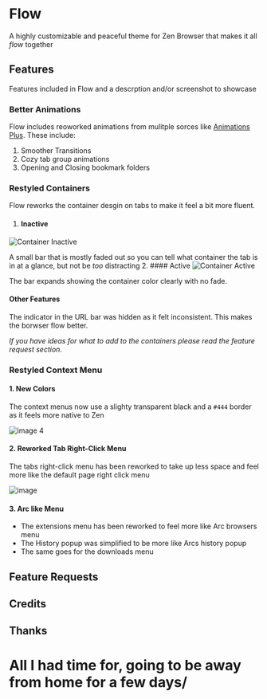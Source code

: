 # Flow
A highly customizable and peaceful theme for Zen Browser that makes it all _flow_ together
## Features
Features included in Flow and a descrption and/or screenshot to showcase
### Better Animations
Flow includes reoworked animations from mulitple sorces like [Animations Plus](https://github.com/Anoms12/Animations-plus). These include:
 1. Smoother Transitions
 2. Cozy tab group animations
 3. Opening and Closing bookmark folders
### Restyled Containers
Flow reworks the container desgin on tabs to make it feel a bit more fluent.
1. #### Inactive
  ![Container Inactive](https://github.com/user-attachments/assets/db28b0e9-f000-473b-b6a8-50a8db9beb98)

  A small bar that is mostly faded out so you can tell what container the tab is in at a glance, but not be _too_ distracting
2. #### Active
  ![Container Active](https://github.com/user-attachments/assets/656d0595-cee0-4773-a99a-c783c27ebac0)

  The bar expands showing the container color clearly with no fade.

#### Other Features
The indicator in the URL bar was hidden as it felt inconsistent. This makes the borwser flow better.

_If you have ideas for what to add to the containers please read the feature request section._
### Restyled Context Menu
#### 1. New Colors
The context menus now use a slighty transparent black and a `#444` border as it feels more native to Zen

![image 4](https://github.com/user-attachments/assets/9b07b326-5862-4912-a88d-63b53c197b48)
#### 2. Reworked Tab Right-Click Menu
The tabs right-click menu has been reworked to take up less space and feel more like the default page right click menu

![image](https://github.com/user-attachments/assets/9bb5a1ac-ca56-4275-a4eb-7cd22577773d)

#### 3. Arc like Menu
* The extensions menu has been reworked to feel more like Arc browsers menu
* The History popup was simplified to be more like Arcs history popup
* The same goes for the downloads menu

## Feature Requests

## Credits

## Thanks

# All I had time for, going to be away from home for a few days/
